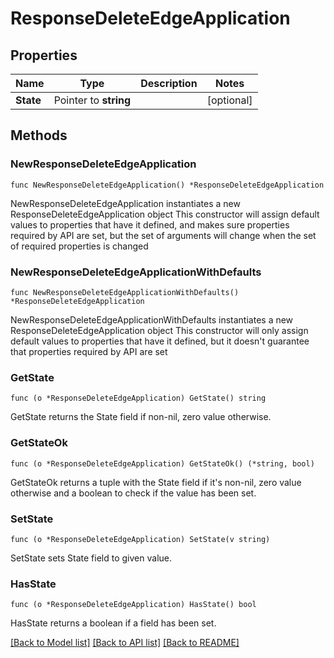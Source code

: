 # ResponseDeleteEdgeApplication

## Properties

Name | Type | Description | Notes
------------ | ------------- | ------------- | -------------
**State** | Pointer to **string** |  | [optional] 

## Methods

### NewResponseDeleteEdgeApplication

`func NewResponseDeleteEdgeApplication() *ResponseDeleteEdgeApplication`

NewResponseDeleteEdgeApplication instantiates a new ResponseDeleteEdgeApplication object
This constructor will assign default values to properties that have it defined,
and makes sure properties required by API are set, but the set of arguments
will change when the set of required properties is changed

### NewResponseDeleteEdgeApplicationWithDefaults

`func NewResponseDeleteEdgeApplicationWithDefaults() *ResponseDeleteEdgeApplication`

NewResponseDeleteEdgeApplicationWithDefaults instantiates a new ResponseDeleteEdgeApplication object
This constructor will only assign default values to properties that have it defined,
but it doesn't guarantee that properties required by API are set

### GetState

`func (o *ResponseDeleteEdgeApplication) GetState() string`

GetState returns the State field if non-nil, zero value otherwise.

### GetStateOk

`func (o *ResponseDeleteEdgeApplication) GetStateOk() (*string, bool)`

GetStateOk returns a tuple with the State field if it's non-nil, zero value otherwise
and a boolean to check if the value has been set.

### SetState

`func (o *ResponseDeleteEdgeApplication) SetState(v string)`

SetState sets State field to given value.

### HasState

`func (o *ResponseDeleteEdgeApplication) HasState() bool`

HasState returns a boolean if a field has been set.


[[Back to Model list]](../README.md#documentation-for-models) [[Back to API list]](../README.md#documentation-for-api-endpoints) [[Back to README]](../README.md)


